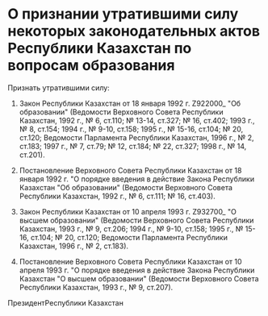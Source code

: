 # О признании утратившими силу некоторых законодательных актов Республики Казахстан по вопросам образования

Признать утратившими силу:

1. Закон Республики Казахстан от 18 января 1992 г. Z922000_ "Об образовании" (Ведомости Верховного Совета Республики Казахстан, 1992 г., № 6, ст.110; № 13-14, ст.327; № 16, ст.402; 1993 г., № 8, ст.154; 1994 г., № 9-10, ст.158; 1995 г., № 15-16, ст.104; № 20, ст.120; Ведомости Парламента Республики Казахстан, 1996 г., № 2, ст.183; 1997 г., № 7, ст.79; № 12, ст.184; № 22, ст.327; 1998 г., № 14, ст.201).

2. Постановление Верховного Совета Республики Казахстан от 18 января 1992 г. "О порядке введения в действие Закона Республики Казахстан "Об образовании" (Ведомости Верховного Совета Республики Казахстан, 1992 г., № 6, ст.111; № 16, ст.403).

3. Закон Республики Казахстан от 10 апреля 1993 г. Z932700_ "О высшем образовании" (Ведомости Верховного Совета Республики Казахстан, 1993 г., № 9, ст.206; 1994 г., № 9-10, ст.158; 1995 г., № 15-16, ст.104; № 20, ст.120; Ведомости Парламента Республики Казахстан, 1996 г., № 2, ст.183).

4. Постановление Верховного Совета Республики Казахстан от 10 апреля 1993 г. "О порядке введения в действие Закона Республики Казахстан "О высшем образовании" (Ведомости Верховного Совета Республики Казахстан, 1993 г., № 9, ст.207).

ПрезидентРеспублики Казахстан

